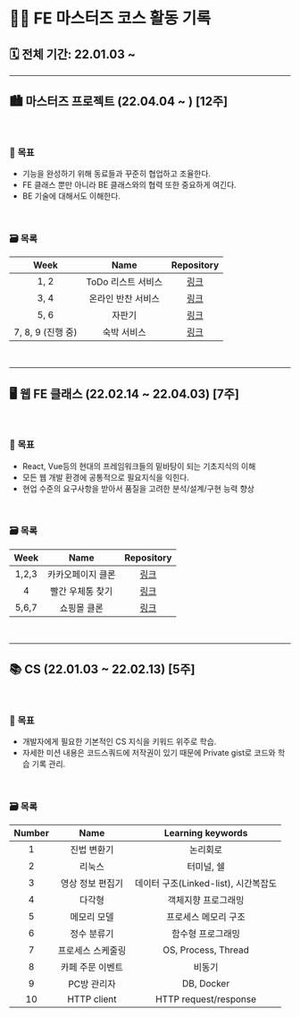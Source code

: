 # 🧑‍💻 **FE 마스터즈 코스 활동 기록**
## 🗓 **전체 기간**: 22.01.03 ~ 
---
## 🏙 **마스터즈 프로젝트 (22.04.04 ~ ) [12주]**

<br/>

### 🎯 **목표**

- 기능을 완성하기 위해 동료들과 꾸준히 협업하고 조율한다.
- FE 클래스 뿐만 아니라 BE 클래스와의 협력 또한 중요하게 여긴다.
- BE 기술에 대해서도 이해한다.

<br/>

### 🗃 **목록**

| Week |        Name        |                  Repository                   |
| :--: | :----------------: | :-------------------------------------------: |
| 1, 2 | ToDo 리스트 서비스 | [링크](https://github.com/happyGyu/todo-list) |
| 3, 4 | 온라인 반찬 서비스 | [링크](https://github.com/happyGyu/sidedish)  |
| 5, 6 | 자판기 | [링크](https://github.com/happyGyu/fe-vm)  |
| 7, 8, 9 (진행 중) | 숙박 서비스 | [링크](https://github.com/otterp012/airbnb)  |

<br/>

---



## 🖥 웹 FE 클래스 (22.02.14 ~ 22.04.03) [7주]

<br/>

### 🎯 **목표**

- React, Vue등의 현대의 프레임워크들의 밑바탕이 되는 기초지식의 이해
- 모든 웹 개발 환경에 공통적으로 필요지식을 익힌다.
- 현업 수준의 요구사항을 받아서 품질을 고려한 분석/설계/구현 능력 향상

<br/>

### 🗃 **목록**

| Week  |         Name          |                    Repository                    |
| :---: | :-------------------: | :----------------------------------------------: |
| 1,2,3 | 카카오페이지 클론 | [링크](https://github.com/happyGyu/fe-kakaopage) |
|   4   |   빨간 우체통 찾기    |  [링크](https://github.com/happyGyu/fe-postbox)  |
| 5,6,7 |        쇼핑몰 클론         | [링크](https://github.com/happyGyu/fe-shopping)  |

<br/>

---

## 📚 **CS (22.01.03 ~ 22.02.13) [5주]**

<br/>

### 🎯 **목표**

- 개발자에게 필요한 기본적인 CS 지식을 키워드 위주로 학습.
- 자세한 미션 내용은 코드스쿼드에 저작권이 있기 때문에 Private gist로 코드와 학습 기록 관리.

<br/>

### 🗃 **목록**

| Number |       Name        |          Learning keywords           |
| :----: | :---------------: | :----------------------------------: |
|   1    |    진법 변환기    |               논리회로               |
|   2    |      리눅스       |              터미널, 쉘              |
|   3    | 영상 정보 편집기  | 데이터 구조(Linked-list), 시간복잡도 |
|   4    |      다각형       |         객체지향 프로그래밍          |
|   5    |    메모리 모델    |         프로세스 메모리 구조         |
|   6    |    정수 분류기    |          함수형 프로그래밍           |
|   7    | 프로세스 스케줄링 |         OS, Process, Thread          |
|   8    | 카페 주문 이벤트  |                비동기                |
|   9    |    PC방 관리자    |              DB, Docker              |
|   10   |    HTTP client    |        HTTP request/response         |
